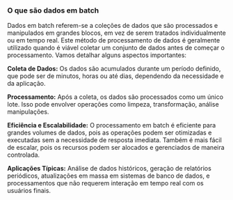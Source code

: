 ### O que são dados em batch

Dados em batch referem-se a coleções de dados que são processados e manipulados em grandes blocos, em vez de serem tratados individualmente ou em tempo real. Este método de processamento de dados é geralmente utilizado quando é viável coletar um conjunto de dados antes de começar o processamento. Vamos detalhar alguns aspectos importantes:

**Coleta de Dados:** Os dados são acumulados durante um período definido, que pode ser de minutos, horas ou até dias, dependendo da necessidade e da aplicação.

**Processamento:** Após a coleta, os dados são processados como um único lote. Isso pode envolver operações como limpeza, transformação, análise manipulações.

**Eficiência e Escalabilidade:** O processamento em batch é eficiente para grandes volumes de dados, pois as operações podem ser otimizadas e executadas sem a necessidade de resposta imediata. Também é mais fácil de escalar, pois os recursos podem ser alocados e gerenciados de maneira controlada.

**Aplicações Típicas:** Análise de dados históricos, geração de relatórios periódicos, atualizações em massa em sistemas de banco de dados, e processamentos que não requerem interação em tempo real com os usuários finais.